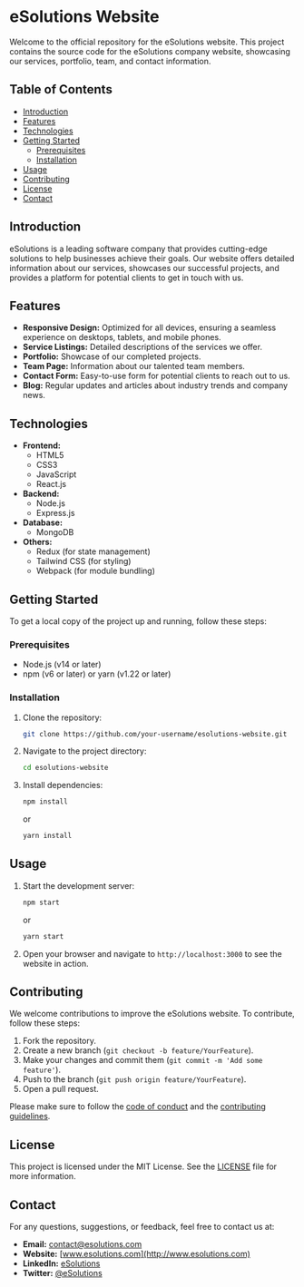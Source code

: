 # eSolutions Website

Welcome to the official repository for the eSolutions website. This project contains the source code for the eSolutions company website, showcasing our services, portfolio, team, and contact information.

## Table of Contents

- [Introduction](#introduction)
- [Features](#features)
- [Technologies](#technologies)
- [Getting Started](#getting-started)
  - [Prerequisites](#prerequisites)
  - [Installation](#installation)
- [Usage](#usage)
- [Contributing](#contributing)
- [License](#license)
- [Contact](#contact)

## Introduction

eSolutions is a leading software company that provides cutting-edge solutions to help businesses achieve their goals. Our website offers detailed information about our services, showcases our successful projects, and provides a platform for potential clients to get in touch with us.

## Features

- **Responsive Design:** Optimized for all devices, ensuring a seamless experience on desktops, tablets, and mobile phones.
- **Service Listings:** Detailed descriptions of the services we offer.
- **Portfolio:** Showcase of our completed projects.
- **Team Page:** Information about our talented team members.
- **Contact Form:** Easy-to-use form for potential clients to reach out to us.
- **Blog:** Regular updates and articles about industry trends and company news.

## Technologies

- **Frontend:**
  - HTML5
  - CSS3
  - JavaScript
  - React.js
- **Backend:**
  - Node.js
  - Express.js
- **Database:**
  - MongoDB
- **Others:**
  - Redux (for state management)
  - Tailwind CSS (for styling)
  - Webpack (for module bundling)

## Getting Started

To get a local copy of the project up and running, follow these steps:

### Prerequisites

- Node.js (v14 or later)
- npm (v6 or later) or yarn (v1.22 or later)

### Installation

1. Clone the repository:
    ```sh
    git clone https://github.com/your-username/esolutions-website.git
    ```
2. Navigate to the project directory:
    ```sh
    cd esolutions-website
    ```
3. Install dependencies:
    ```sh
    npm install
    ```
    or
    ```sh
    yarn install
    ```

## Usage

1. Start the development server:
    ```sh
    npm start
    ```
    or
    ```sh
    yarn start
    ```
2. Open your browser and navigate to `http://localhost:3000` to see the website in action.

## Contributing

We welcome contributions to improve the eSolutions website. To contribute, follow these steps:

1. Fork the repository.
2. Create a new branch (`git checkout -b feature/YourFeature`).
3. Make your changes and commit them (`git commit -m 'Add some feature'`).
4. Push to the branch (`git push origin feature/YourFeature`).
5. Open a pull request.

Please make sure to follow the [code of conduct](CODE_OF_CONDUCT.md) and the [contributing guidelines](CONTRIBUTING.md).

## License

This project is licensed under the MIT License. See the [LICENSE](LICENSE) file for more information.

## Contact

For any questions, suggestions, or feedback, feel free to contact us at:

- **Email:** contact@esolutions.com
- **Website:** [www.esolutions.com](http://www.esolutions.com)
- **LinkedIn:** [eSolutions](https://www.linkedin.com/company/esolutions)
- **Twitter:** [@eSolutions](https://twitter.com/esolutions)